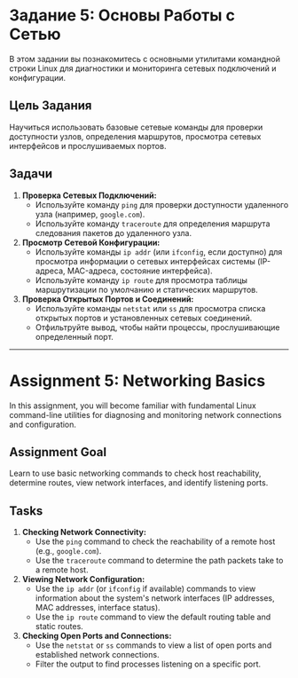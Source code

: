 # Задание 5: Основы Работы с Сетью

В этом задании вы познакомитесь с основными утилитами командной строки Linux для диагностики и мониторинга сетевых подключений и конфигурации.

## Цель Задания

Научиться использовать базовые сетевые команды для проверки доступности узлов, определения маршрутов, просмотра сетевых интерфейсов и прослушиваемых портов.

## Задачи

1.  **Проверка Сетевых Подключений:**
    *   Используйте команду `ping` для проверки доступности удаленного узла (например, `google.com`).
    *   Используйте команду `traceroute` для определения маршрута следования пакетов до удаленного узла.
2.  **Просмотр Сетевой Конфигурации:**
    *   Используйте команды `ip addr` (или `ifconfig`, если доступно) для просмотра информации о сетевых интерфейсах системы (IP-адреса, MAC-адреса, состояние интерфейса).
    *   Используйте команду `ip route` для просмотра таблицы маршрутизации по умолчанию и статических маршрутов.
3.  **Проверка Открытых Портов и Соединений:**
    *   Используйте команды `netstat` или `ss` для просмотра списка открытых портов и установленных сетевых соединений.
    *   Отфильтруйте вывод, чтобы найти процессы, прослушивающие определенный порт.

---

# Assignment 5: Networking Basics

In this assignment, you will become familiar with fundamental Linux command-line utilities for diagnosing and monitoring network connections and configuration.

## Assignment Goal

Learn to use basic networking commands to check host reachability, determine routes, view network interfaces, and identify listening ports.

## Tasks

1.  **Checking Network Connectivity:**
    *   Use the `ping` command to check the reachability of a remote host (e.g., `google.com`).
    *   Use the `traceroute` command to determine the path packets take to a remote host.
2.  **Viewing Network Configuration:**
    *   Use the `ip addr` (or `ifconfig` if available) commands to view information about the system's network interfaces (IP addresses, MAC addresses, interface status).
    *   Use the `ip route` command to view the default routing table and static routes.
3.  **Checking Open Ports and Connections:**
    *   Use the `netstat` or `ss` commands to view a list of open ports and established network connections.
    *   Filter the output to find processes listening on a specific port. 